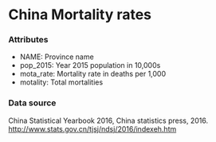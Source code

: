 # China Mortality rates

### Attributes

* NAME: Province name
* pop_2015: Year 2015 population in 10,000s
* mota_rate: Mortality rate in deaths per 1,000
* motality: Total mortalities

### Data source

China Statistical Yearbook 2016, China statistics press, 2016. http://www.stats.gov.cn/tjsj/ndsj/2016/indexeh.htm
